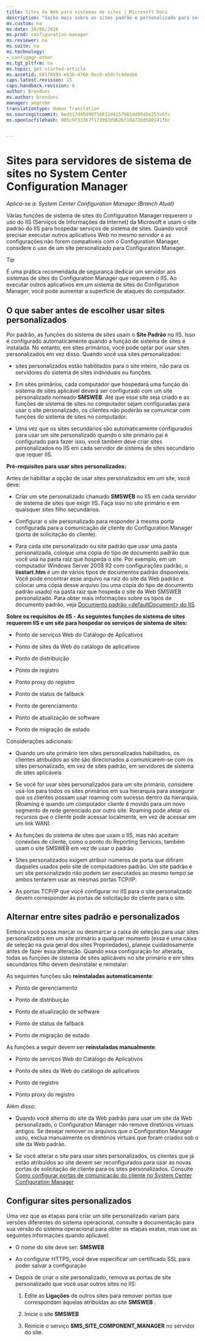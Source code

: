 ```yaml
---
title: Sites da Web para sistemas de sites | Microsoft Docs
description: "Saiba mais sobre os sites padrão e personalizado para servidores do sistema de sites no System Center Configuration Manager."
ms.custom: na
ms.date: 10/06/2016
ms.prod: configuration-manager
ms.reviewer: na
ms.suite: na
ms.technology:
- configmgr-other
ms.tgt_pltfrm: na
ms.topic: get-started-article
ms.assetid: 681f0893-e83b-476e-9ec0-a5dc7c9deeb6
caps.latest.revision: 15
caps.handback.revision: 0
author: Brenduns
ms.author: brenduns
manager: angrobe
translationtype: Human Translation
ms.sourcegitcommit: 6ed317d45d90758832d4157985dd95d5e253c6fc
ms.openlocfilehash: 005c9f33367f173993d9626f10a72dd5b0141fbc


---
```

# <a name="websites-for-site-system-servers-in-system-center-configuration-manager"></a>Sites para servidores de sistema de sites no System Center Configuration Manager

*Aplica-se a: System Center Configuration Manager (Branch Atual)*

Várias funções de sistema de sites do Configuration Manager requerem o uso do IIS (Serviços de Informações da Internet) da Microsoft e usam o site padrão do IIS para hospedar serviços de sistema de sites. Quando você precisar executar outros aplicativos Web no mesmo servidor e as configurações não forem compatíveis com o Configuration Manager, considere o uso de um site personalizado para Configuration Manager.  

> [!TIP]  
>  É uma prática recomendada de segurança dedicar um servidor aos sistemas de sites do Configuration Manager que requerem o IIS. Ao executar outros aplicativos em um sistema de sites do Configuration Manager, você pode aumentar a superfície de ataques do computador.  




##  <a name="a-namebkmkwhat2knowa-what-to-know-before-choosing-to-use-custom-websites"></a><a name="BKMK_What2Know"></a> O que saber antes de escolher usar sites personalizados  
 Por padrão, as funções do sistema de sites usam o **Site Padrão** no IIS. Isso é configurado automaticamente quando a função de sistema de sites é instalada. No entanto, em sites primários, você pode optar por usar sites personalizados em vez disso. Quando você usa sites personalizados:  

-   sites personalizados estão habilitados para o site inteiro, não para os servidores do sistema de sites individuais ou funções.  

-   Em sites primários, cada computador que hospedará uma função do sistema de sites aplicável deverá ser configurado com um site personalizado nomeado **SMSWEB**. Até que esse site seja criado e as funções de sistema de sites no computador sejam configuradas para usar o site personalizado, os clientes não poderão se comunicar com funções do sistema de sites no computador.  

-   Uma vez que os sites secundários são automaticamente configurados para usar um site personalizado quando o site primário pai é configurado para fazer isso, você também deve criar sites personalizados no IIS em cada servidor de sistema de sites secundário que requer IIS.  


  **Pré-requisitos para usar sites personalizados:**  

 Antes de habilitar a opção de usar sites personalizados em um site, você deve:  

-   Criar um site personalizado chamado **SMSWEB** no IIS em cada servidor de sistema de sites que exigir IIS. Faça isso no site primário e em quaisquer sites filho secundários.  

-   Configurar o site personalizado para responder à mesma porta configurada para a comunicação de cliente do Configuration Manager (porta de solicitação do cliente).  

-   Para cada site personalizado ou site padrão que usar uma pasta personalizada, coloque uma cópia do tipo de documento padrão que você usa na pasta raiz que hospeda o site. Por exemplo, em um computador Windows Server 2008 R2 com configurações padrão, o **iisstart.htm** é um de vários tipos de documentos padrão disponíveis. Você pode encontrar esse arquivo na raiz do site da Web padrão e colocar uma cópia desse arquivo (ou uma cópia do tipo de documento padrão usado) na pasta raiz que hospeda o site da Web SMSWEB personalizado. Para obter mais informações sobre os tipos de documento padrão, veja [Documento padrão &lt;defaultDocument\> do IIS](http://www.iis.net/configreference/system.webserver/defaultdocument).  

**Sobre os requisitos de IIS ‑**
**As seguintes funções de sistema de sites requerem IIS e um site para hospedar os serviços de sistema de sites:**  

-   Ponto de serviços Web do Catálogo de Aplicativos  

-   Ponto de sites da Web do catálogo de aplicativos  

-   Ponto de distribuição  

-   Ponto de registro  

-   Ponto proxy do registro  

-   Ponto de status de fallback  

-   Ponto de gerenciamento  

-   Ponto de atualização de software  

-   Ponto de migração de estado  

Considerações adicionais:  

-   Quando um site primário tem sites personalizados habilitados, os clientes atribuídos ao site são direcionados a comunicarem-se com os sites personalizado, em vez de sites padrão, em servidores de sistema de sites aplicáveis  

-   Se você for usar sites personalizados para um site primário, considere usá-los para todos os sites primários em sua hierarquia para assegurar que os clientes possam usar roaming com sucesso dentro da hierarquia. (Roaming é quando um computador cliente é movido para um novo segmento de rede gerenciado por outro site. Roaming pode afetar os recursos que o cliente pode acessar localmente, em vez de acessar em um link WAN).  

-   As funções do sistema de sites que usam o IIS, mas não aceitam conexões de cliente, como o ponto do Reporting Services, também usam o site SMSWEB em vez de usar o padrão  

-   Sites personalizados exigem atribuir números de porta que difiram daqueles usados pelo site de computadores padrão. Um site padrão e um site personalizado não podem ser executados ao mesmo tempo se ambos tentarem usar as mesmas portas TCP/IP.  

-   As portas TCP/IP que você configurar no IIS para o site personalizado devem corresponder às portas de solicitação do cliente para o site.  

## <a name="switching-between-default-and-custom-websites"></a>Alternar entre sites padrão e personalizados  
Embora você possa marcar ou desmarcar a caixa de seleção para usar sites personalizados em um site primário a qualquer momento (essa é uma caixa de seleção na guia geral dos sites Propriedades), planeje cuidadosamente antes de fazer essa alteração. Quando essa configuração for alterada, todas as funções de sistema de sites aplicáveis no site primário e em sites secundários filho devem desinstalar e reinstalar:  

As seguintes funções são **reinstaladas automaticamente**:  

-   Ponto de gerenciamento  

-   Ponto de distribuição  

-   Ponto de atualização de software  

-   Ponto de status de fallback  

-   Ponto de migração de estado  

As funções a seguir devem ser **reinstaladas manualmente**:  

-   Ponto de serviços Web do Catálogo de Aplicativos  

-   Ponto de sites da Web do catálogo de aplicativos  

-   Ponto de registro  

-   Ponto proxy do registro  

Além disso:  

-   Quando você alterna do site da Web padrão para usar um site da Web personalizado, o Configuration Manager não remove diretórios virtuais antigos. Se desejar remover os arquivos que o Configuration Manager usou, exclua manualmente os diretórios virtuais que foram criados sob o site da Web padrão.  

-   Se você alterar o site para usar sites personalizados, os clientes que já estão atribuídos ao site devem ser reconfigurados para usar as novas portas de solicitação de cliente para os sites personalizados. Consulte [Como configurar portas de comunicação do cliente no System Center Configuration Manager](../../../core/clients/deploy/configure-client-communication-ports.md)  

## <a name="configure-custom-websites"></a>Configurar sites personalizados  
Uma vez que as etapas para criar um site personalizado variam para versões diferentes do sistema operacional, consulte a documentação para sua versão do sistema operacional para obter as etapas exatas, mas use as seguintes informações quando aplicável:  

-   O nome do site deve ser: **SMSWEB**  

-   Ao configurar HTTPS, você deve especificar um certificado SSL para poder salvar a configuração  

-   Depois de criar o site personalizado, remova as portas de site personalizado que você usar outros sites no IIS:  

    1.  Edite as **Ligações** de outros sites para remover portas que correspondam àquelas atribuídas ao site **SMSWEB** .  

    2.  Inicie o site **SMSWEB**  

    3.  Reinicie o serviço **SMS_SITE_COMPONENT_MANAGER** no servidor do site.  



<!--HONumber=Dec16_HO3-->


